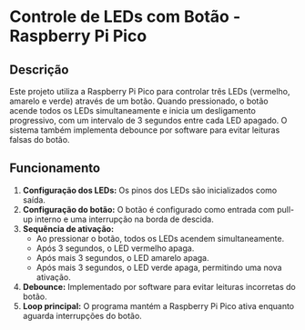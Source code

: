 # Controle de LEDs com Botão - Raspberry Pi Pico

## Descrição
Este projeto utiliza a Raspberry Pi Pico para controlar três LEDs (vermelho, amarelo e verde) através de um botão. Quando pressionado, o botão acende todos os LEDs simultaneamente e inicia um desligamento progressivo, com um intervalo de 3 segundos entre cada LED apagado. O sistema também implementa debounce por software para evitar leituras falsas do botão.

## Funcionamento

1. **Configuração dos LEDs:** Os pinos dos LEDs são inicializados como saída.
2. **Configuração do botão:** O botão é configurado como entrada com pull-up interno e uma interrupção na borda de descida.
3. **Sequência de ativação:**
   - Ao pressionar o botão, todos os LEDs acendem simultaneamente.
   - Após 3 segundos, o LED vermelho apaga.
   - Após mais 3 segundos, o LED amarelo apaga.
   - Após mais 3 segundos, o LED verde apaga, permitindo uma nova ativação.
4. **Debounce:** Implementado por software para evitar leituras incorretas do botão.
5. **Loop principal:** O programa mantém a Raspberry Pi Pico ativa enquanto aguarda interrupções do botão.




